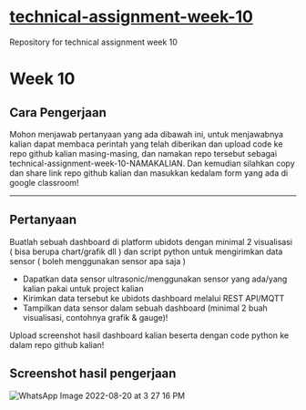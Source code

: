 # [technical-assignment-week-10](https://github.com/impactbyte/iot-with-python-technical-assignments/blob/main/10-IoT-Software-3/README.md)
Repository for technical assignment week 10

# Week 10

## Cara Pengerjaan

Mohon menjawab pertanyaan yang ada dibawah ini, untuk menjawabnya kalian dapat membaca perintah yang telah diberikan dan upload code ke repo github kalian masing-masing, dan namakan repo tersebut sebagai technical-assignment-week-10-NAMAKALIAN. Dan kemudian silahkan copy dan share link repo github kalian dan masukkan kedalam form yang ada di google classroom!

---
## Pertanyaan

Buatlah sebuah dashboard di platform ubidots dengan minimal 2 visualisasi ( bisa berupa chart/grafik dll ) dan script python untuk mengirimkan data sensor ( boleh menggunakan sensor apa saja )
* Dapatkan data sensor ultrasonic/menggunakan sensor yang ada/yang kalian pakai untuk project kalian
* Kirimkan data tersebut ke ubidots dashboard melalui REST API/MQTT
* Tampilkan data sensor dalam sebuah dashboard (minimal 2 buah visualisasi, contohnya grafik & gauge)!

Upload screenshot hasil dashboard kalian beserta dengan code python ke dalam repo github kalian!

## Screenshot hasil pengerjaan

![WhatsApp Image 2022-08-20 at 3 27 16 PM](https://user-images.githubusercontent.com/67363618/185736398-1044d623-b122-4572-94c1-1d538e21feeb.jpeg)
